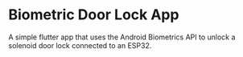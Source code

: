 # Biometric Door Lock App
A simple flutter app that uses the Android Biometrics API to unlock a solenoid door lock connected to an ESP32.
